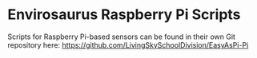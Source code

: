 # Envirosaurus Raspberry Pi Scripts

Scripts for Raspberry Pi-based sensors can be found in their own Git repository here: https://github.com/LivingSkySchoolDivision/EasyAsPi-Pi